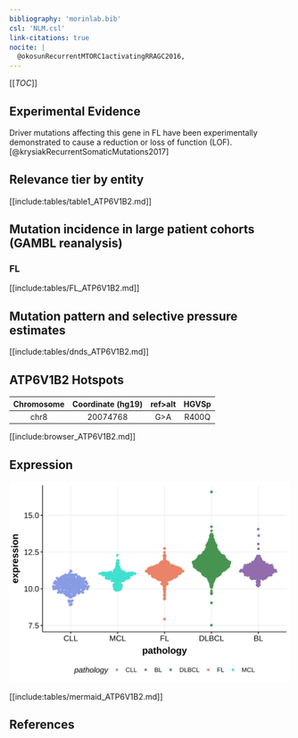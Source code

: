 ```yaml
---
bibliography: 'morinlab.bib'
csl: 'NLM.csl'
link-citations: true
nocite: |
  @okosunRecurrentMTORC1activatingRRAGC2016, 
---
```

[[_TOC_]]


## Experimental Evidence

Driver mutations affecting this gene in FL have been experimentally demonstrated to cause a reduction or loss of function (LOF).[@krysiakRecurrentSomaticMutations2017]

## Relevance tier by entity

[[include:tables/table1_ATP6V1B2.md]]

## Mutation incidence in large patient cohorts (GAMBL reanalysis)

### FL
[[include:tables/FL_ATP6V1B2.md]]

## Mutation pattern and selective pressure estimates

[[include:tables/dnds_ATP6V1B2.md]]

## ATP6V1B2 Hotspots

| Chromosome |Coordinate (hg19) | ref>alt | HGVSp | 
 | :---:| :---: | :--: | :---: |
| chr8 | 20074768 | G>A | R400Q |

[[include:browser_ATP6V1B2.md]]

## Expression
![](images/gene_expression/ATP6V1B2_by_pathology.svg)
<!-- ORIGIN: okosunRecurrentMTORC1activatingRRAGC2016a -->
<!-- FL: okosunRecurrentMTORC1activatingRRAGC2016a -->

[[include:tables/mermaid_ATP6V1B2.md]]

## References
